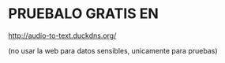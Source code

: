 # PRUEBALO GRATIS EN

http://audio-to-text.duckdns.org/

(no usar la web para datos sensibles, unicamente para pruebas)
